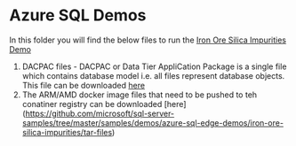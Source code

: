 # Azure SQL Demos 

In this folder you will find the below files to run the [Iron Ore Silica Impurities Demo](https://docs.microsoft.com/en-us/azure/azure-sql-edge/tutorial-deploy-azure-resources)
1. DACPAC files - DACPAC or Data Tier AppliCation Package is a single file which contains database model i.e. all files represent database objects. This file can be downloaded [here](https://github.com/microsoft/sql-server-samples/tree/master/samples/demos/azure-sql-edge-demos/iron-ore-silica-impurities/DACPAC)
2. The ARM/AMD docker image files that need to be pushed to teh conatiner registry can be downloaded [here] (https://github.com/microsoft/sql-server-samples/tree/master/samples/demos/azure-sql-edge-demos/iron-ore-silica-impurities/tar-files) 
